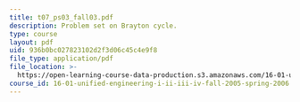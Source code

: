```yaml
---
title: t07_ps03_fall03.pdf
description: Problem set on Brayton cycle.
type: course
layout: pdf
uid: 936b0bc027823102d2f3d06c45c4e9f8
file_type: application/pdf
file_location: >-
  https://open-learning-course-data-production.s3.amazonaws.com/16-01-unified-engineering-i-ii-iii-iv-fall-2005-spring-2006/936b0bc027823102d2f3d06c45c4e9f8_t07_ps03_fall03.pdf
course_id: 16-01-unified-engineering-i-ii-iii-iv-fall-2005-spring-2006
---
```

